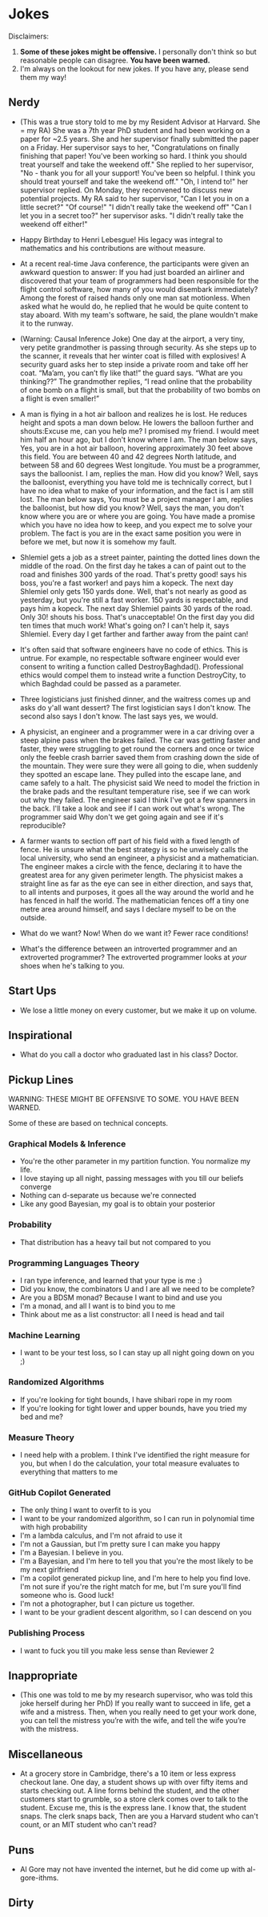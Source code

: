 # Jokes

Disclaimers:

1. **Some of these jokes might be offensive.** I personally don't think so but reasonable people can disagree. **You have been warned.**
2. I'm always on the lookout for new jokes. If you have any, please send them my way!

## Nerdy

- (This was a true story told to me by my Resident Advisor at Harvard. She = my RA) She was a 7th year
  PhD student and had been working on a paper for ~2.5 years. She and her supervisor finally submitted
  the paper on a Friday. Her supervisor says to her, "Congratulations on finally finishing that paper!
  You've been working so hard. I think you should treat yourself and take the weekend off." She replied
  to her supervisor, "No - thank you for all your support! You've been so helpful. I think you should
  treat yourself and take the weekend off." "Oh, I intend to!" her supervisor replied. On Monday, they
  reconvened to discuss new potential projects. My RA said to her supervisor, "Can I let you in on a
  little secret?" "Of course!" "I didn't really take the weekend off" "Can I let you in
  a secret too?" her supervisor asks. "I didn't really take the weekend off either!"

- Happy Birthday to Henri Lebesgue! His legacy was integral to mathematics and his contributions 
  are without measure.

- At a recent real-time Java conference, the participants were given an awkward question to answer: 
  If you had just boarded an airliner and discovered that your team of programmers had been responsible
  for the flight control software, how many of you would disembark immediately? Among the forest of 
  raised hands only one man sat motionless. When asked what he would do, he replied that he would be 
  quite content to stay aboard. With my team's software, he said, the plane wouldn't make it to 
  the runway.


- (Warning: Causal Inference Joke) One day at the airport, a very tiny, very petite grandmother is passing through security. As she steps up
  to the scanner, it reveals that her winter coat is filled with explosives! A security guard asks her to
  step inside a private room and take off her coat. “Ma’am, you can’t fly like that!” the guard says.
  “What are you thinking??” The grandmother replies, “I read online that the probability of one bomb on a
  flight is small, but that the probability of two bombs on a flight is even smaller!”
  
- A man is flying in a hot air balloon and realizes he is lost. He reduces height and spots a man down below.
  He lowers the balloon further and shouts:Excuse me, can you help me? I promised my friend. I would meet him
  half an hour ago, but I don't know where I am. The man below says, Yes, you are in a hot air balloon, hovering approximately 30 feet above this field. You are between 40 and 42 degrees North latitude, and between 58 and 60 degrees West longitude. You must be a programmer, says the balloonist.
  I am, replies the man. How did you know?
  Well, says the balloonist, everything you have told me is technically correct, but I have no idea what to make of your information, and the fact is I am still lost.
  The man below says, You must be a project manager
  I am, replies the balloonist, but how did you know?
  Well, says the man, you don't know where you are or where you are going. You have made a promise which you have no idea how to keep, and you expect me to solve your problem. The fact is you are in the exact same position you were in before we met, but now it is somehow my fault.
  
- Shlemiel gets a job as a street painter, painting the dotted lines down the middle of the road. On the first day he takes a can of paint out to the road and finishes 300 yards of the road. That's pretty good! says his boss, you're a fast worker! and pays him a kopeck.
  The next day Shlemiel only gets 150 yards done. Well, that's not nearly as good as yesterday, but you're still a fast worker. 150 yards is respectable, and pays him a kopeck.
  The next day Shlemiel paints 30 yards of the road. Only 30! shouts his boss. That's unacceptable! On the first day you did ten times that much work! What's going on? I can't help it, says Shlemiel. Every day I get farther and farther away from the paint can!

-  It's often said that software engineers have no code of ethics. This is untrue. For example, no respectable software
   engineer would ever consent to writing a function called DestroyBaghdad(). Professional ethics would compel them to instead write a function DestroyCity, to which Baghdad could be passed as a parameter.

- Three logisticians just finished dinner, and the waitress comes up and asks do y'all want dessert?
  The first logistician says I don't know. The second also says I don't know. The last says yes, we would.

-  A physicist, an engineer and a programmer were in a car driving over a steep alpine pass when the brakes failed.
   The car was getting faster and faster, they were struggling to get round the corners and once or twice only the
   feeble crash barrier saved them from crashing down the side of the mountain. They were sure they were all going to die, when suddenly they spotted an escape lane. They pulled into the escape lane, and came safely to a halt. The physicist said We need to model the friction in the brake pads and the resultant temperature rise, see if we can work out why they failed. The engineer said I think I've got a few spanners in the back. I'll take a look and see if I can work out what's wrong. The programmer said Why don't we get going again and see if it's reproducible?

- A farmer wants to section off part of his field with a fixed length of fence. He is unsure what the best strategy is so he unwisely calls the local university, who send an engineer, a physicist and a mathematician.
  The engineer makes a circle with the fence, declaring it to have the greatest area for any given perimeter length.
  The physicist makes a straight line as far as the eye can see in either direction, and says that, to all intents and purposes, it goes all the way around the world and he has fenced in half the world.
  The mathematician fences off a tiny one metre area around himself, and says I declare myself to be on the outside.

- What do we want?
Now!
When do we want it?
Fewer race conditions!

- What's the difference between an introverted programmer and an extroverted programmer?
  The extroverted programmer looks at *your* shoes when he's talking to you.

## Start Ups

- We lose a little money on every customer, but we make it up on volume.

## Inspirational

- What do you call a doctor who graduated last in his class? Doctor.


## Pickup Lines

WARNING: THESE MIGHT BE OFFENSIVE TO SOME. YOU HAVE BEEN WARNED.

Some of these are based on technical concepts.

### Graphical Models & Inference 

- You're the other parameter in my partition function. You normalize my life.
- I love staying up all night, passing messages with you till our beliefs converge
- Nothing can d-separate us because we're connected
- Like any good Bayesian, my goal is to obtain your posterior

### Probability

- That distribution has a heavy tail but not compared to you

### Programming Languages Theory

- I ran type inference, and learned that your type is me :)
- Did you know, the combinators U and I are all we need to be complete?
- Are you a BDSM monad? Because I want to bind and use you
- I'm a monad, and all I want is to bind you to me
- Think about me as a list constructor: all I need is head and tail

### Machine Learning
 
- I want to be your test loss, so I can stay up all night going down on you ;)

### Randomized Algorithms

- If you're looking for tight bounds, I have shibari rope in my room
- If you're looking for tight lower and upper bounds, have you tried my bed and me?

### Measure Theory

- I need help with a problem. I think I've identified the right measure for you,
  but when I do the calculation, your total measure evaluates to everything that matters to me

### GitHub Copilot Generated

- The only thing I want to overfit to is you
- I want to be your randomized algorithm, so I can run in polynomial time with high probability
- I'm a lambda calculus, and I'm not afraid to use it
- I'm not a Gaussian, but I'm pretty sure I can make you happy
- I'm a Bayesian. I believe in you.
- I'm a Bayesian, and I'm here to tell you that you're the most likely to be my next girlfriend
- I'm a copilot generated pickup line, and I'm here to help you find love. I'm not sure if you're the right match for me, but I'm sure you'll find someone who is. Good luck!
- I'm not a photographer, but I can picture us together.
- I want to be your gradient descent algorithm, so I can descend on you

### Publishing Process

- I want to fuck you till you make less sense than Reviewer 2

## Inappropriate

- (This one was told to me by my research supervisor, who was told this joke herself during her PhD)
  If you really want to succeed in life, get a wife and a mistress. Then, when you really need to get your
  work done, you can tell the mistress you’re with the wife, and tell the wife you’re with the mistress.

## Miscellaneous

- At a grocery store in Cambridge, there's a 10 item or less express checkout lane. One day, a student
  shows up with over fifty items and starts checking out. A line forms behind the student, and the
  other customers start to grumble, so a store clerk comes over to talk to the student. Excuse me,
  this is the express lane. I know that, the student snaps. The clerk snaps back, Then are you
  a Harvard student who can't count, or an MIT student who can't read?


## Puns

-  Al Gore may not have invented the internet, but he did come up with al-gore-ithms.


## Dirty

